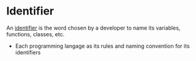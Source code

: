 # Identifier

An [identifier](https://en.wikipedia.org/wiki/Identifier_(computer_languages)) is the word chosen by a developer to name its variables, functions, classes, etc.

- Each programming langage as its rules and naming convention for its identifiers